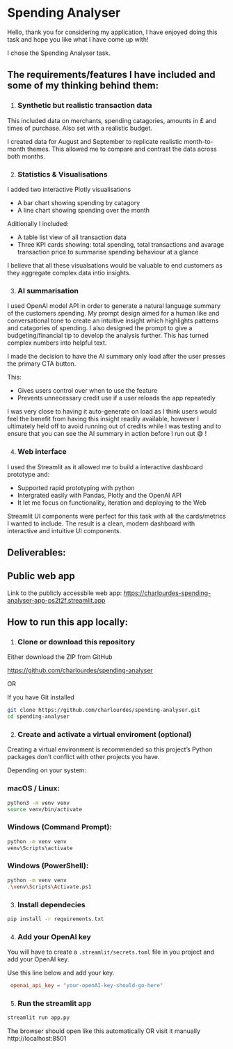 
# Spending Analyser 

Hello, thank you for considering my application, I have enjoyed doing this task and hope you like what I have come up with!

I chose the Spending Analyser task. 


## The requirements/features I have included and some of my thinking behind them:


1. ### Synthetic but realistic transaction data 
 This included data on merchants, spending catagories, amounts in £ and times of purchase. Also set with a realistic budget. 

I created data for August and September to replicate realistic month-to-month themes. This allowed me to compare and contrast the data across both months.



2. ### Statistics & Visualisations 
I added two interactive Plotly visualisations 
- A bar chart showing spending by catagory 
- A line chart showing spending over the month 

Aditionally I included:

- A table list view of all transaction data 
- Three KPI cards showing: total spending, total transactions and avarage transaction price to summarise spending behaviour at a glance

I believe that all these visualsations would be valuable to end customers as they aggregate complex data intio insights. 


3. ### AI summarisation 
 I used OpenAI model API in order to generate a natural language summary of the customers spending. My prompt design aimed for a human like and conversational tone to create an intuitive insight which  highlights patterns and catagories of spending. I also designed the prompt to give a budgeting/financial tip to develop the analysis further. This has turned complex numbers into helpful text. 

I made the decision to have the AI summary only load after the user presses the primary CTA button.

This:

- Gives users control over when to use the feature
- Prevents unnecessary credit use if a user reloads the app repeatedly

I was very close to having it auto-generate on load as I think users would feel the benefit from having this insight readily available, however I ultimately held off to avoid running out of credits while I was testing and to ensure that you can see the AI summary in action before I run out 😅 ! 



4. ### Web interface 
I used the  Streamlit as it allowed me to build a interactive dashboard prototype and:

- Supported rapid prototyping with python 
- Intergrated easily with Pandas, Plotly and the OpenAI API
- It let me focus on functionality, iteration and deploying to the Web

Streamlit UI components were perfect for this task with all the cards/metrics I wanted to include. The result is a clean, modern dashboard with interactive and intuitive UI components. 





## Deliverables:

## Public web app

Link to the publicly accessbile web app: https://charlourdes-spending-analyser-app-ps2t2f.streamlit.app




## How to run this app locally:


1. ### Clone or download this repository

Either download the ZIP from GitHub 

https://github.com/charlourdes/spending-analyser

OR

If you have Git installed 

```bash
git clone https://github.com/charlourdes/spending-analyser.git
cd spending-analyser
```



2. ### Create and activate a virtual enviroment (optional)

Creating a virtual environment is recommended so this project’s Python packages don’t conflict with other projects you have. 

Depending on your system: 

### macOS / Linux:
```bash
python3 -m venv venv
source venv/bin/activate
```

### Windows (Command Prompt):
```bash
python -m venv venv
venv\Scripts\activate
```

### Windows (PowerShell):
```bash
python -m venv venv
.\venv\Scripts\Activate.ps1
```


3. ### Install dependecies 

```bash
pip install -r requirements.txt
```


4. ### Add your OpenAI key 
You will have to create a `.streamlit/secrets.toml` file in you project and add your OpenAI key. 

Use this line below and add your key. 


```toml
 openai_api_key = "your-openAI-key-should-go-here"
 ```

5. ### Run the streamlit app

```bash
streamlit run app.py
```

The browser should open like this automatically OR visit it manually
http://localhost:8501


